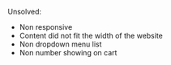 Unsolved:
- Non responsive
- Content did not fit the width of the website 
- Non dropdown menu list
- Non number showing on cart
